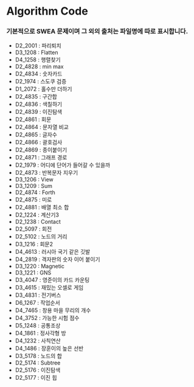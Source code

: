 # Algorithm Code

### 기본적으로 SWEA 문제이며 그 외의 출처는 파일명에 따로 표시합니다.



* D2_2001 : 파리퇴치
* D3_1208 : Flatten
* D4_1258 : 행렬찾기
* D2_4828 : min max
* D2_4834 : 숫자카드
* D2_1974 : 스도쿠 검증
* D1_2072 : 홀수만 더하기
* D2_4835 : 구간합
* D2_4836 : 색칠하기
* D2_4839 : 이진탐색
* D2_4861 : 회문
* D2_4864 : 문자열 비교
* D2_4865 : 글자수
* D2_4866 : 괄호검사
* D2_4869 : 종이붙이기
* D2_4871 : 그래프 경로
* D2_1979 : 어디에 단어가 들어갈 수 있을까
* D2_4873 : 반복문자 지우기
* D3_1206 : View
* D3_1209 : Sum
* D2_4874 : Forth
* D2_4875 : 미로
* D2_4881 : 배열 최소 합
* D2_1224 : 계산기3
* D2_1238 : Contact
* D2_5097 : 회전
* D2_5102 : 노드의 거리
* D3_1216 : 회문2
* D4_4613 : 러시아 국기 같은 깃발
* D4_2819 : 격자판의 숫자 이어 붙이기
* D3_1220 : Magnetic
* D3_1221 : GNS
* D3_4047 : 영준이의 카드 카운팅
* D3_4615 : 재밌는 오셀로 게임
* D3_4831 : 전기버스
* D6_1267 : 작업순서
* D4_7465 : 창용 마을 무리의 개수
* D4_3752 : 가능한 시험 점수
* D5_1248 : 공통조상
* D4_1861 : 정사각형 방
* D4_1232 : 사칙연산
* D4_1486 : 장훈이의 높은 선반
* D3_5178 : 노드의 합
* D2_5174 : Subtree
* D2_5176 : 이진탐색
* D2_5177 : 이진 힙
